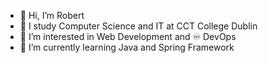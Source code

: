 - 👋 Hi, I’m Robert
- 📓 I study Computer Science and IT at CCT College Dublin
- 👀 I’m interested in Web Development and ♾️ DevOps
- 🌱 I’m currently learning  Java and Spring Framework
 

<!---
rpsbobby/rpsbobby is a ✨ special ✨ repository because its `README.md` (this file) appears on your GitHub profile.
You can click the Preview link to take a look at your changes.
--->
